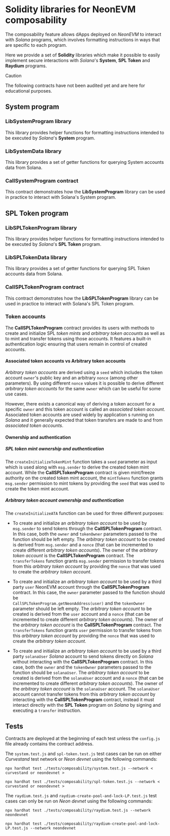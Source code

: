# Solidity libraries for NeonEVM composability

The composability feature allows dApps deployed on _NeonEVM_ to interact with _Solana_ programs, which involves 
formatting instructions in ways that are specific to each program.

Here we provide a set of **Solidity** libraries which make it possible to easily implement secure interactions with 
_Solana_'s **System**, **SPL Token** and **Raydium** programs.

> [!CAUTION]
> The following contracts have not been audited yet and are here for educational purposes.

## System program

### LibSystemProgram library

This library provides helper functions for formatting instructions intended to be executed by _Solana_'s **System** 
program.

### LibSystemData library

This library provides a set of getter functions for querying System accounts data from Solana.

### CallSystemProgram contract

This contract demonstrates how the **LibSystemProgram** library can be used in practice to interact with Solana's System
program.

## SPL Token program

### LibSPLTokenProgram library

This library provides helper functions for formatting instructions intended to be executed by _Solana_'s **SPL Token** 
program.

### LibSPLTokenData library

This library provides a set of getter functions for querying SPL Token accounts data from Solana.

### CallSPLTokenProgram contract

This contract demonstrates how the **LibSPLTokenProgram** library can be used in practice to interact with Solana's SPL 
Token program.

### Token accounts

The **CallSPLTokenProgram** contract provides its users with methods to create and initialize SPL _token mints_ and 
_arbitrary token accounts_ as well as to mint and transfer tokens using those accounts. It features a built-in 
authentication logic ensuring that users remain in control of created accounts.

#### Associated token accounts vs Arbitrary token accounts

_Arbitrary token accounts_ are derived using a `seed` which includes the token account `owner`'s public key and an 
arbitrary `nonce` (among other parameters). By using different `nonce` values it is possible to derive different 
_arbitrary token accounts_ for the same `owner` which can be useful for some use cases.

However, there exists a canonical way of deriving a token account for a specific `owner` and this token account is 
called an _associated token account_. Associated token accounts are used widely by application s running on _Solana_ and 
it generally expected that token transfers are made to and from _associated token accounts_.

#### Ownership and authentication

##### SPL token mint ownership and authentication

The `createInitializeTokenMint` function takes a `seed` parameter as input which is used along with 
`msg.sender` to derive the created token mint account. While the **CallSPLTokenProgram** contract is given mint/freeze 
authority on the created token mint account, the `mintTokens` function grants `msg.sender` permission to mint tokens
by providing the `seed` that was used to create the token mint account.

##### Arbitrary token account ownership and authentication

The `createInitializeATA` function can be used for three different purposes:

* To create and initialize an _arbitrary token account_ to be used by `msg.sender` to send tokens through the 
**CallSPLTokenProgram** contract. In this case, both the `owner` and `tokenOwner` parameters passed to the function 
should be left empty. The _arbitrary token account_ to be created is derived from `msg.sender` and a `nonce` (that can 
be incremented to create different _arbitrary token accounts_). The owner of the _arbitrary token account_ is the 
**CallSPLTokenProgram** contract. The `transferTokens` function grants `msg.sender` permission to transfer tokens from 
this _arbitrary token account_ by providing the `nonce` that was used to create the _arbitrary token account_.

* To create and initialize an _arbitrary token account_ to be used by a third party `user` NeonEVM account through 
the **CallSPLTokenProgram** contract. In this case, the `owner` parameter passed to the function should be  
`CallSPLTokenProgram.getNeonAddress(user)` and the `tokenOwner` parameter should be left empty. The _arbitrary token 
account_ to be created is derived from the `user` account and a `nonce` (that can be incremented to create different
  _arbitrary token accounts_). The owner of the _arbitrary token account_ is the **CallSPLTokenProgram** contract. The 
`transferTokens` function grants `user` permission to transfer tokens from this _arbitrary token account_ by providing 
the `nonce` that was used to create the _arbitrary token account_.

* To create and initialize an _arbitrary token account_ to be used by a third party `solanaUser` _Solana_ account
to send tokens directly on _Solana_ without interacting with the **CallSPLTokenProgram** contract. In this case, both the 
`owner` and the `tokenOwner` parameters passed to the function should be `solanaUser`. The _arbitrary token account_ to 
be created is derived from the `solanaUser` account and a `nonce` (that can be incremented to create different 
_arbitrary token accounts_). The owner of the _arbitrary token account_ is the `solanaUser` account. The `solanaUser` 
account cannot transfer tokens from this _arbitrary token account_ by interacting with the **CallSPLTokenProgram** 
contract, instead it must interact directly with the **SPL Token** program on _Solana_ by signing and executing a 
`transfer` instruction.

## Tests

Contracts are deployed at the beginning of each test unless the `config.js` file already contains the contract address.

The `system.test.js` and `spl-token.test.js` test cases can be run on either _Curvestand_ test network or _Neon devnet_ 
using the following commands:

`npx hardhat test ./tests/composability/system.test.js --network < curvestand or neondevnet >`

`npx hardhat test ./tests/composability/spl-token.test.js --network < curvestand or neondevnet >`

The `raydium.test.js` and `raydium-create-pool-and-lock-LP.test.js` test cases can only be run on _Neon devnet_ using the 
following commands:

`npx hardhat test ./tests/composability/raydium.test.js --network neondevnet`

`npx hardhat test ./tests/composability/raydium-create-pool-and-lock-LP.test.js --network neondevnet`





